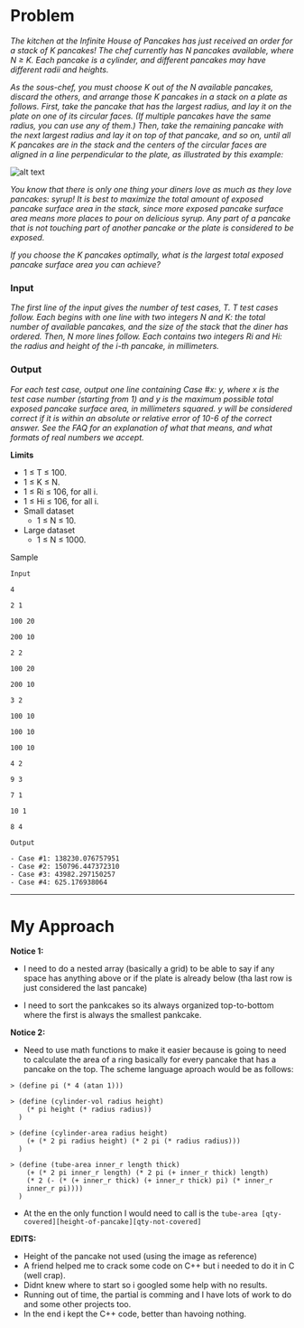 # Problem

_The kitchen at the Infinite House of Pancakes has just received an order for a stack of K pancakes! The chef currently has N pancakes available, where N ≥ K. Each pancake is a cylinder, and different pancakes may have different radii and heights._

_As the sous-chef, you must choose K out of the N available pancakes, discard the others, and arrange those K pancakes in a stack on a plate as follows. First, take the pancake that has the largest radius, and lay it on the plate on one of its circular faces. (If multiple pancakes have the same radius, you can use any of them.) Then, take the remaining pancake with the next largest radius and lay it on top of that pancake, and so on, until all K pancakes are in the stack and the centers of the circular faces are aligned in a line perpendicular to the plate, as illustrated by this example:_

![alt text](https://code.google.com/codejam/contest/images/?image=pancake_stack.png&p=5768968631484416&c=3274486)

_You know that there is only one thing your diners love as much as they love pancakes: syrup! It is best to maximize the total amount of exposed pancake surface area in the stack, since more exposed pancake surface area means more places to pour on delicious syrup. Any part of a pancake that is not touching part of another pancake or the plate is considered to be exposed._

_If you choose the K pancakes optimally, what is the largest total exposed pancake surface area you can achieve?_

### Input
_The first line of the input gives the number of test cases, T. T test cases follow. Each begins with one line with two integers N and K: the total number of available pancakes, and the size of the stack that the diner has ordered. Then, N more lines follow. Each contains two integers Ri and Hi: the radius and height of the i-th pancake, in millimeters._

### Output
_For each test case, output one line containing Case #x: y, where x is the test case number (starting from 1) and y is the maximum possible total exposed pancake surface area, in millimeters squared. y will be considered correct if it is within an absolute or relative error of 10-6 of the correct answer. See the FAQ for an explanation of what that means, and what formats of real numbers we accept._

**Limits**

- 1 ≤ T ≤ 100.
- 1 ≤ K ≤ N.
- 1 ≤ Ri ≤ 106, for all i.
- 1 ≤ Hi ≤ 106, for all i.
- Small dataset
    - 1 ≤ N ≤ 10.
- Large dataset
    - 1 ≤ N ≤ 1000.

Sample
~~~ 
Input 
 
4

2 1

100 20

200 10

2 2

100 20

200 10

3 2

100 10

100 10

100 10

4 2

9 3

7 1

10 1

8 4

Output 

- Case #1: 138230.076757951
- Case #2: 150796.447372310
- Case #3: 43982.297150257
- Case #4: 625.176938064

~~~


---
# My Approach

**Notice 1:**

- I need to do a nested array (basically a grid) to be able to say if any space has anything above or if the plate is already below (tha last row is just considered the last pancake)

- I need to sort the pankcakes so its always organized top-to-bottom where the first is always the smallest pankcake.

**Notice 2:**
- Need to use math functions to make it easier because is going to need to calculate the area of a ring basically for every pancake that has a pancake on the top. The scheme language aproach would be as follows:

~~~
> (define pi (* 4 (atan 1)))

> (define (cylinder-vol radius height)
    (* pi height (* radius radius))
  )

> (define (cylinder-area radius height)
    (+ (* 2 pi radius height) (* 2 pi (* radius radius)))
  )

> (define (tube-area inner_r length thick)
    (+ (* 2 pi inner_r length) (* 2 pi (+ inner_r thick) length)
    (* 2 (- (* (+ inner_r thick) (+ inner_r thick) pi) (* inner_r
    inner_r pi))))
  )

~~~

- At the en the only function I would need to call is the ```tube-area [qty-covered][height-of-pancake][qty-not-covered]``` 

**EDITS:**
- Height of the pancake not used (using the image as reference)
- A friend helped me to crack some code on C++ but i needed to do it in C (well crap).
- Didnt knew where to start so i googled some help with no results.
- Running out of time, the partial is comming and I have lots of work to do and some other projects too.
- In the end i kept the C++ code, better than havoing nothing.